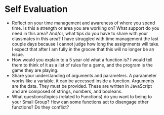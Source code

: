 # Self Evaluation

- Reflect on your time management and awareness of where you spend time. Is this a strength or area you are working on? What support do you need in this area? And/or, what tips do you have to share with your classmates in this area?
I have struggled with time management the last couple days because I cannot judge how long the assignments will take. I expect that after I am fully in the groove that this will no longer be an issue.
- How would you explain to a 5 year old what a function is?
I would tell them to think of it as a list of rules for a game, and the program is the game they are playing.
- Share your understanding of arguments and parameters.
A paraameter works like a variable. it can be accessed inside a function. Arguments are the data. They must be provided. These are written in JavaScript and are composed of strings, numbers, and booleans.
- What questions/topics (related to Functions) do you want to being to your Small Group?
How can some functions act to disengage other functions? Do they conflict?
